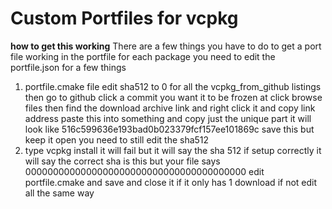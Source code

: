 # Custom Portfiles for vcpkg

**how to get this working**
There are a few things you have to do to get a port file working in the portfile for each package you need to edit the portfile.json for a few things
1. portfile.cmake file edit sha512 to 0 for all the vcpkg_from_github listings then go to github click a commit you want it to be frozen at click browse files then find the download archive link and right click it and copy link address paste this into something and copy just the unique part it will look like 516c599636e193bad0b023379fcf157ee101869c save this but keep it open you need to still edit the sha512
2. type vcpkg install <package> it will fail but it will say the sha 512 if setup correctly it will say the correct sha is this but your file says 0000000000000000000000000000000000000000 edit portfile.cmake and save and close it if it only has 1 download if not edit all the same way
